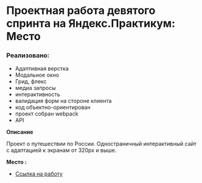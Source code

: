 # Проектная работа девятого спринта на Яндекс.Практикум: Место

### Реализовано:
* Адаптивная верстка
* Модальное окно
* Грид, флекс
* медиа запросы
* интерактивность
* валидация форм на стороне клиента
* код объектно-ориентирован
* проект собран webpack
* API

**Описание**

Проект о путешествии по России. 
Одностраничный  интерактивный сайт с адаптацией к экранам от 320px и выше.
 
   
**Место :**

* [Ссылка на работу](https://victoria-dem.github.io/mesto/.)
